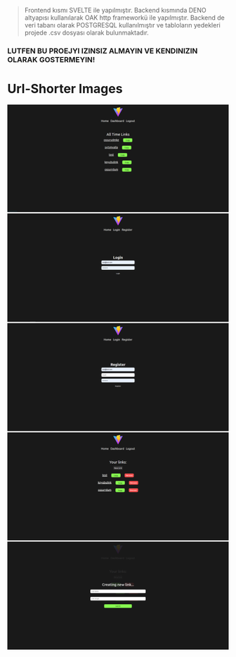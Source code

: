 > Frontend kısmı SVELTE ile yapılmıştır.
> Backend kısmında DENO altyapısı kullanılarak OAK http frameworkü ile yapılmıştır.
> Backend de veri tabanı olarak POSTGRESQL kullanılmıştır ve tabloların yedekleri projede .csv dosyası olarak bulunmaktadır.

### LUTFEN BU PROEJYI IZINSIZ ALMAYIN VE KENDINIZIN OLARAK GOSTERMEYIN!
# Url-Shorter Images
![home](./github-images/home.PNG)
![login](./github-images/login.PNG)
![register](./github-images/register.PNG)
![dashboard](./github-images/dashboard.PNG)
![dashboard-new](./github-images/dashboard-new.PNG)
